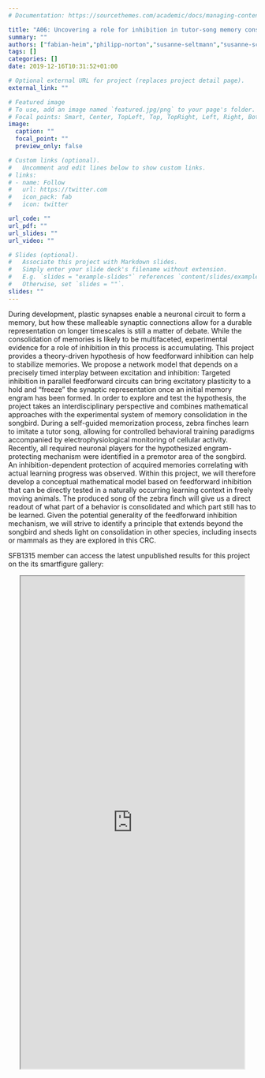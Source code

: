 ```yaml
---
# Documentation: https://sourcethemes.com/academic/docs/managing-content/

title: "A06: Uncovering a role for inhibition in tutor-song memory consolidation in the zebra finch"
summary: ""
authors: ["fabian-heim","philipp-norton","susanne-seltmann","susanne-schreiber","daniela-vallentin"]
tags: []
categories: []
date: 2019-12-16T10:31:52+01:00

# Optional external URL for project (replaces project detail page).
external_link: ""

# Featured image
# To use, add an image named `featured.jpg/png` to your page's folder.
# Focal points: Smart, Center, TopLeft, Top, TopRight, Left, Right, BottomLeft, Bottom, BottomRight.
image:
  caption: ""
  focal_point: ""
  preview_only: false

# Custom links (optional).
#   Uncomment and edit lines below to show custom links.
# links:
# - name: Follow
#   url: https://twitter.com
#   icon_pack: fab
#   icon: twitter

url_code: ""
url_pdf: ""
url_slides: ""
url_video: ""

# Slides (optional).
#   Associate this project with Markdown slides.
#   Simply enter your slide deck's filename without extension.
#   E.g. `slides = "example-slides"` references `content/slides/example-slides.md`.
#   Otherwise, set `slides = ""`.
slides: ""
---
```

<DIV class="article-container" markdown="1">
<DIV class="article-style" markdown="1">
  
During development, plastic synapses enable a neuronal circuit to form a memory, but how these malleable synaptic connections allow for a durable representation on longer timescales is still a matter of debate. While the consolidation of memories is likely to be multifaceted, experimental evidence for a role of inhibition in this process is accumulating. This project provides a theory-driven hypothesis of how feedforward inhibition can help to stabilize memories. We propose a network model that depends on a precisely timed interplay between excitation and inhibition: Targeted inhibition in parallel feedforward circuits can bring excitatory plasticity to a hold and “freeze” the synaptic representation once an initial memory engram has been formed. In order to explore and test the hypothesis, the project takes an interdisciplinary perspective and combines mathematical approaches with the experimental system of memory consolidation in the songbird. During a self-guided memorization process, zebra finches learn to imitate a tutor song, allowing for controlled behavioral training paradigms accompanied by electrophysiological monitoring of cellular activity. Recently, all required neuronal players for the hypothesized engram-protecting mechanism were identified in a premotor area of the songbird. An inhibition-dependent protection of acquired memories correlating with actual learning progress was observed. Within this project, we will therefore develop a conceptual mathematical model based on feedforward inhibition that can be directly tested in a naturally occurring learning context in freely moving animals. The produced song of the zebra finch will give us a direct readout of what part of a behavior is consolidated and which part still has to be learned. Given the potential generality of the feedforward inhibition mechanism, we will strive to identify a principle that extends beyond the songbird and sheds light on consolidation in other species, including insects or mammals as they are explored in this CRC.

SFB1315 member can access the latest unpublished results for this project on the its smartfigure gallery: 
</DIV>
</DIV>

<center>
<iframe src ="https://sdash.sourcedata.io/dashboard?search=project:A06" height=1000px width=90% ></iframe>
</center>
